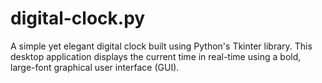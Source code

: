 # digital-clock.py
A simple yet elegant digital clock built using Python's Tkinter library. This desktop application displays the current time in real-time using a bold, large-font graphical user interface (GUI).
